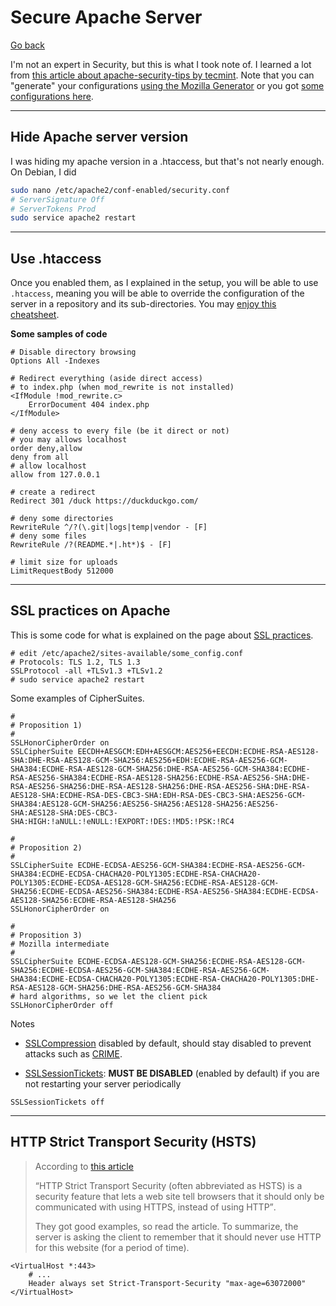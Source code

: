 # Secure Apache Server

[Go back](../index.md#websites-improvements-summary)

I'm not an expert in Security, but this is what I took note of. I learned a lot from [this article about apache-security-tips by tecmint](https://www.tecmint.com/apache-security-tips/). Note that you can "generate" your configurations [using the Mozilla Generator](https://ssl-config.mozilla.org/#server=apache) or you got [some configurations here](https://syslink.pl/cipherlist/).

<hr class="sl">

## Hide Apache server version

I was hiding my apache version in a .htaccess, but that's not nearly enough. On Debian, I did

```bash
sudo nano /etc/apache2/conf-enabled/security.conf
# ServerSignature Off
# ServerTokens Prod
sudo service apache2 restart
```

<hr class="sr">

## Use .htaccess

Once you enabled them, as I explained in the setup, you will be able to use `.htaccess`, meaning you will be able to override the configuration of the server in a repository and its sub-directories. You may [enjoy this cheatsheet](https://htaccesscheatsheet.com/).

**Some samples of code**

```apacheconf
# Disable directory browsing
Options All -Indexes

# Redirect everything (aside direct access)
# to index.php (when mod_rewrite is not installed)
<IfModule !mod_rewrite.c>
	ErrorDocument 404 index.php
</IfModule>

# deny access to every file (be it direct or not)
# you may allows localhost
order deny,allow
deny from all
# allow localhost
allow from 127.0.0.1

# create a redirect
Redirect 301 /duck https://duckduckgo.com/

# deny some directories
RewriteRule ^/?(\.git|logs|temp|vendor - [F]
# deny some files
RewriteRule /?(README.*|.ht*)$ - [F]

# limit size for uploads
LimitRequestBody 512000
```

<hr class="sl">

## SSL practices on Apache

This is some code for what is explained on the page about [SSL practices](ssl.md).

```apacheconf
# edit /etc/apache2/sites-available/some_config.conf
# Protocols: TLS 1.2, TLS 1.3
SSLProtocol -all +TLSv1.3 +TLSv1.2
# sudo service apache2 restart
```

Some examples of CipherSuites.

```apacheconf
#
# Proposition 1)
#
SSLHonorCipherOrder on
SSLCipherSuite EECDH+AESGCM:EDH+AESGCM:AES256+EECDH:ECDHE-RSA-AES128-SHA:DHE-RSA-AES128-GCM-SHA256:AES256+EDH:ECDHE-RSA-AES256-GCM-SHA384:ECDHE-RSA-AES128-GCM-SHA256:DHE-RSA-AES256-GCM-SHA384:ECDHE-RSA-AES256-SHA384:ECDHE-RSA-AES128-SHA256:ECDHE-RSA-AES256-SHA:DHE-RSA-AES256-SHA256:DHE-RSA-AES128-SHA256:DHE-RSA-AES256-SHA:DHE-RSA-AES128-SHA:ECDHE-RSA-DES-CBC3-SHA:EDH-RSA-DES-CBC3-SHA:AES256-GCM-SHA384:AES128-GCM-SHA256:AES256-SHA256:AES128-SHA256:AES256-SHA:AES128-SHA:DES-CBC3-SHA:HIGH:!aNULL:!eNULL:!EXPORT:!DES:!MD5:!PSK:!RC4

#
# Proposition 2)
#
SSLCipherSuite ECDHE-ECDSA-AES256-GCM-SHA384:ECDHE-RSA-AES256-GCM-SHA384:ECDHE-ECDSA-CHACHA20-POLY1305:ECDHE-RSA-CHACHA20-POLY1305:ECDHE-ECDSA-AES128-GCM-SHA256:ECDHE-RSA-AES128-GCM-SHA256:ECDHE-ECDSA-AES256-SHA384:ECDHE-RSA-AES256-SHA384:ECDHE-ECDSA-AES128-SHA256:ECDHE-RSA-AES128-SHA256
SSLHonorCipherOrder on

#
# Proposition 3)
# Mozilla intermediate
#
SSLCipherSuite ECDHE-ECDSA-AES128-GCM-SHA256:ECDHE-RSA-AES128-GCM-SHA256:ECDHE-ECDSA-AES256-GCM-SHA384:ECDHE-RSA-AES256-GCM-SHA384:ECDHE-ECDSA-CHACHA20-POLY1305:ECDHE-RSA-CHACHA20-POLY1305:DHE-RSA-AES128-GCM-SHA256:DHE-RSA-AES256-GCM-SHA384
# hard algorithms, so we let the client pick
SSLHonorCipherOrder off
```

Notes

* [SSLCompression](https://httpd.apache.org/docs/trunk/mod/mod_ssl.html#sslcompression) disabled by default, should stay disabled to prevent attacks such as [CRIME](https://en.wikipedia.org/wiki/CRIME).

* [SSLSessionTickets](https://httpd.apache.org/docs/trunk/mod/mod_ssl.html#sslsessiontickets): **MUST BE DISABLED** (enabled by default) if you are not restarting your server periodically

```apacheconf
SSLSessionTickets off
```

<hr class="sl">

## HTTP Strict Transport Security (HSTS)

> According to [this article](https://raymii.org/s/tutorials/HTTP_Strict_Transport_Security_for_Apache_NGINX_and_Lighttpd.html)
> 
> <q>HTTP Strict Transport Security (often abbreviated as HSTS) is a security feature that lets a web site tell browsers that it should only be communicated with using HTTPS, instead of using HTTP</q>.
> 
> They got good examples, so read the article. To summarize, the server is asking the client to remember that it should never use HTTP for this website (for a period of time).

```apacheconf
<VirtualHost *:443>
    # ...
    Header always set Strict-Transport-Security "max-age=63072000"
</VirtualHost>
```